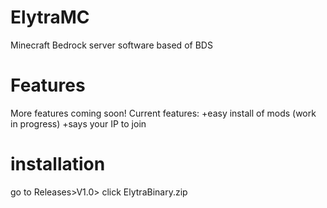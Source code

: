 # ElytraMC
Minecraft Bedrock server software based of BDS

# Features
More features coming soon!
Current features:
+easy install of mods (work in progress)
+says your IP to join

# installation
go to Releases>V1.0> click ElytraBinary.zip
